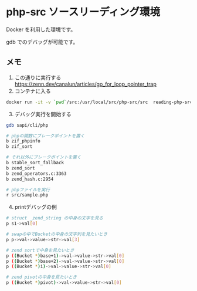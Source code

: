 # php-src ソースリーディング環境

Docker を利用した環境です。

gdb でのデバッグが可能です。

## メモ

1. この通りに実行する  
   https://zenn.dev/canalun/articles/go_for_loop_pointer_trap
2. コンテナに入る

```sh
docker run -it -v `pwd`/src:/usr/local/src/php-src/src  reading-php-src:8.3 /bin/bash
```

3. デバッグ実行を開始する

```sh
gdb sapi/cli/php

# phpの関数にブレークポイントを置く
b zif_phpinfo
b zif_sort

# それ以外にブレークポイントを置く
b stable_sort_fallback
b zend_sort
b zend_operators.c:3363
b zend_hash.c:2954

# phpファイルを実行
r src/sample.php
```

4. printデバッグの例

```sh
# struct _zend_string の中身の文字を見る
p s1->val[0]

# swapの中でBucketの中身の文字列を見たいとき
p p->val->value->str->val[3]

# zend sortで中身を見たいとき
p ((Bucket *)base+1)->val->value->str->val[0]
p ((Bucket *)base+2)->val->value->str->val[0]
p ((Bucket *)i)->val->value->str->val[0]

# zend pivotの中身を見たいとき
p ((Bucket *)pivot)->val->value->str->val[0]
```
